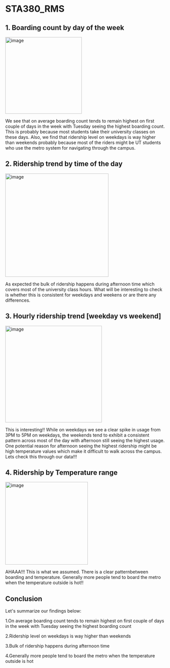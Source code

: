 # STA380_RMS

## 1. Boarding count by day of the week
<img width="241" alt="image" src="https://github.com/saiyam-shah/STA380_RMS/assets/38381467/60b954b6-876d-4414-8161-515265de2bb0">

We see that on average boarding count tends to remain highest on first couple of days in the week with Tuesday seeing the highest boarding count. This is probably because most students take their university classes on these days. Also, we find that ridership level on weekdays is way higher than weekends probably because most of the riders might be UT students who use the metro system for navigating through the campus.

## 2. Ridership trend by time of the day
<img width="325" alt="image" src="https://github.com/saiyam-shah/STA380_RMS/assets/38381467/f7fe6542-bdf0-499b-b8e1-e362d0199321">

As expected the bulk of ridership happens during afternoon time which covers most of the university class hours. What will be interesting to check is whether this is consistent for weekdays and weekens or are there any differences.

## 3. Hourly ridership trend [weekday vs weekend]
<img width="304" alt="image" src="https://github.com/saiyam-shah/STA380_RMS/assets/38381467/73e4de56-1ed9-487b-a30a-45611870561a">

This is interesting!! While on weekdays we see a clear spike in usage from 3PM to 5PM on weekdays, the weekends tend to exhibit a consistent pattern across most of the day with afternoon still seeing the highest usage.
One potential reason for afternoon seeing the highest ridership might be high temperature values which make it difficult to walk across the campus. Lets check this through our data!!!

## 4. Ridership by Temperature range
<img width="260" alt="image" src="https://github.com/saiyam-shah/STA380_RMS/assets/38381467/1bcbf6e2-862d-4089-8782-4f23b5caa42d">

AHAAA!!! This is what we assumed. There is a clear patternbetween boarding and temperature. Generally more people tend to board the metro when the temperature outside is hot!!

## Conclusion

Let's summarize our findings below:

1.On average boarding count tends to remain highest on first couple of days in the week with Tuesday seeing the highest boarding count

2.Ridership level on weekdays is way higher than weekends

3.Bulk of ridership happens during afternoon time

4.Generally more people tend to board the metro when the temperature outside is hot
